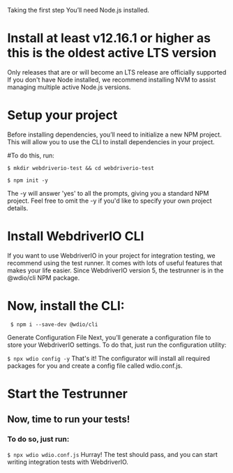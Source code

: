 Taking the first step
You’ll need Node.js installed.

# Install at least v12.16.1 or higher as this is the oldest active LTS version

Only releases that are or will become an LTS release are officially supported
If you don't have Node installed, we recommend installing NVM to assist managing multiple active Node.js versions.

# Setup your project
Before installing dependencies, you’ll need to initialize a new NPM project. This will allow you to use the CLI to install dependencies in your project.

#To do this, run:

```$ mkdir webdriverio-test && cd webdriverio-test```

```$ npm init -y```

The -y will answer 'yes' to all the prompts, giving you a standard NPM project. Feel free to omit the -y if you'd like to specify your own project details.

# Install WebdriverIO CLI
If you want to use WebdriverIO in your project for integration testing, we recommend using the test runner. It comes with lots of useful features that makes your life easier.
Since WebdriverIO version 5, the testrunner is in the @wdio/cli NPM package.

# Now, install the CLI:

``` $ npm i --save-dev @wdio/cli```

Generate Configuration File
Next, you’ll generate a configuration file to store your WebdriverIO settings.
To do that, just run the configuration utility:

``` $ npx wdio config -y ```
That's it! The configurator will install all required packages for you and create a config file called wdio.conf.js.


# Start the Testrunner
## Now, time to run your tests!

### To do so, just run:

``` $ npx wdio wdio.conf.js ```
Hurray! The test should pass, and you can start writing integration tests with WebdriverIO.

